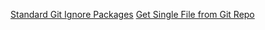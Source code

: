 [Standard Git Ignore Packages](https://gitignore.io/)
[Get Single File from Git Repo](https://careerkarma.com/blog/git-download-a-single-file-from-github/)
